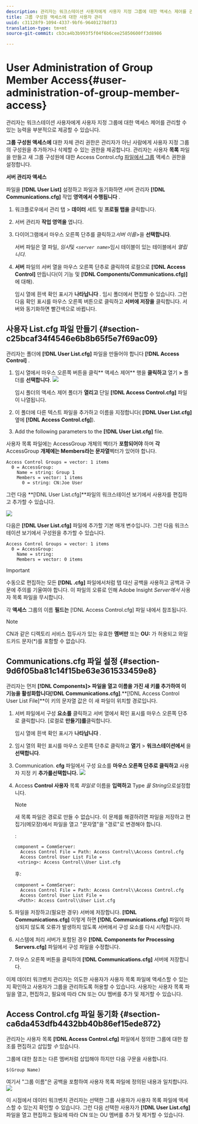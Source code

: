 ```yaml
---
description: 관리자는 워크스테이션 사용자에게 사용자 지정 그룹에 대한 액세스 제어를 관리할 수 있는 능력을 부분적으로 제공할 수 있습니다.
title: 그룹 구성원 액세스에 대한 사용자 관리
uuid: c31128f9-1094-4337-9bf6-96401278df33
translation-type: tm+mt
source-git-commit: cb3ca4b3b993f5f04f6b6cee25850600ff3d8986

---
```



# User Administration of Group Member Access{#user-administration-of-group-member-access}

관리자는 워크스테이션 사용자에게 사용자 지정 그룹에 대한 액세스 제어를 관리할 수 있는 능력을 부분적으로 제공할 수 있습니다.

**그룹 구성원 액세스에** 대한 자체 관리 권한은 관리자가 아닌 사람에게 사용자 지정 그룹의 구성원을 추가하거나 삭제할 수 있는 권한을 제공합니다. 관리자는 사용자 **목록** 파일을 만들고 새 그룹 구성원에 대한 Access Control.cfg [파일에서 그룹](https://docs.adobe.com/content/help/en/data-workbench/using/server-admin-install/admin-dwb-server/access-control/c-config-acs-ctrl.html) 액세스 권한을 설정합니다.

**서버 관리자 액세스**

파일을 **[!DNL User List]** 설정하고 파일과 동기화하면 서버 관리자 **[!DNL Communications.cfg]** 작업 **영역에서 수행됩니다** .

1. 워크플로우에서 관리 탭 > **데이터** 세트 및 **프로필 탭을** 클릭합니다.

1. 서버 관리자 **작업 영역을** 엽니다.
1. 다이어그램에서 마우스 오른쪽 단추를 클릭하고&#x200B;*서버 이름*>을 **선택합니다**.

   서버 파일은 열 파일, *임시*&#x200B;및 *`<server name>`*&#x200B;임시 테이블이 있는 테이블에서 *열립니다*.

1. **서버** 파일의 서버 열을 마우스 오른쪽 단추로 클릭하여 로컬으로 **[!DNL Access Control]** 만듭니다(이 기능 및 **[!DNL Components/Communications.cfg)]**&#x200B;에 대해).

   임시 열에 흰색 확인 표시가 **나타납니다** . 임시 폴더에서 편집할 수 있습니다. 그런 다음 확인 표시를 마우스 오른쪽 버튼으로 클릭하고 **서버에 저장을** 클릭합니다. 서버와 동기화하면 빨간색으로 바뀝니다.

## 사용자 List.cfg 파일 만들기 {#section-c25bcaf34f4546e6b8b65f5e7f69ac09}

관리자는 폴더에 **[!DNL User List.cfg]** 파일을 만들어야 합니다 **[!DNL Access Control]** .

1. 임시 열에서 마우스 오른쪽 버튼을 클릭** 액세스 제어** 행을 **클릭하고** 열기 **>** 폴더를 **선택합니다**. ![](assets/6_4_workstation_groups_3.png)

   임시 폴더의 액세스 제어 폴더가 **열리고** 단일 **[!DNL Access Control.cfg]** 파일이 나열됩니다.

1. 이 폴더에 다른 텍스트 파일을 추가하고 이름을 지정합니다( **[!DNL User List.cfg]** 옆에 **[!DNL Access Control.cfg]**).

1. Add the following parameters to the **[!DNL User List.cfg]** file.

사용자 목록 파일에는 AccessGroup 개체의 벡터가 **포함되어야** 하며 **각** AccessGroup **개체에는 Members라는 문자열**&#x200B;벡터가 있어야 합니다.

```
Access Control Groups = vector: 1 items 
  0 = AccessGroup:  
    Name = string: Group 1 
    Members = vector: 1 items 
      0 = string: CN:Joe User
```

그런 다음 **[!DNL User List.cfg]**파일의 워크스테이션 보기에서 사용자를 편집하고 추가할 수 있습니다.

![](assets/6_4_workstation_groups_4.png)

다음은 **[!DNL User List.cfg]** 파일에 추가할 기본 매개 변수입니다. 그런 다음 워크스테이션 보기에서 구성원을 추가할 수 있습니다.

```
Access Control Groups = vector: 1 items 
  0 = AccessGroup:  
    Name = string:  
    Members = vector: 0 items
```

>[!IMPORTANT]
>
>수동으로 편집하는 모든 **[!DNL .cfg]** 파일에서처럼 탭 대신 공백을 사용하고 공백과 구문에 주의를 기울여야 합니다. 이 파일의 오류로 인해 Adobe Insight *Server에서* 사용자 목록 파일을 무시합니다.

각 **액세스** 그룹의 이름 **필드는** [!DNL Access Control.cfg] 파일 내에서 참조됩니다.

>[!NOTE]
>
>CN과 같은 디렉토리 서비스 접두사가 있는 유효한 **멤버만** 또는 **OU:** 가 허용되고 와일드카드 문자(*)를 포함할 수 없습니다.

## Communications.cfg 파일 설정 {#section-9d6f05ba81c14f15be63e361533459e8}

관리자는 먼저 **[!DNL Components]> 파일을 열고 이름을 가진 새 키를 추가하여 이 기능을 활성화합니다[!DNL Communications.cfg]**.**[!DNL Access Control User List File]**이 키의 문자열 값은 이 새 파일이 위치할 경로입니다.

1. 서버 파일에서 구성 **요소를** 클릭하고 서버 열에서 확인 표시를 마우스 오른쪽 단추로 클릭합니다. [로컬로 **만들기]를**&#x200B;클릭합니다.

   임시 열에 흰색 확인 표시가 **나타납니다** .

1. 임시 열의 확인 표시를 마우스 오른쪽 단추로 클릭하고 **열기** > **워크스테이션에서** 을 **선택합니다**.

1. Communication. **cfg** 파일에서 구성 요소를 **마우스 오른쪽 단추로 클릭하고** 사용자 지정 키 **추가를선택합니다.** ![](assets/6_4_workstation_groups.png)

1. Access **Control 사용자** 목록 *파일로* 이름을 **입력하고** Type *을 String*&#x200B;으로설정합니다.

   >[!NOTE]
   새 목록 파일은 경로로 만들 수 없습니다. 이 문제를 해결하려면 파일을 저장하고 편집기(메모장)에서 파일을 열고 &quot;문자열&quot;을 &quot;경로&quot;로 변경해야 합니다.

   :

   ```
   component = CommServer:  
     Access Control File = Path: Access Control\\Access Control.cfg 
     Access Control User List File =  
    <string>: Access Control\\User List.cfg
   ```

   후:

   ```
   component = CommServer:  
     Access Control File = Path: Access Control\\Access Control.cfg 
     Access Control User List File =  
    <Path>: Access Control\\User List.cfg
   ```

1. 파일을 저장하고(필요한 경우) 서버에 저장합니다. **[!DNL Communications.cfg]** 이렇게 하면 **[!DNL Communications.cfg]** 파일이 파싱되지 않도록 오류가 발생하지 않도록 서버에서 구성 요소를 다시 시작합니다.
1. 시스템에 처리 서버가 포함된 경우 **[!DNL Components for Processing Servers.cfg]** 파일에서 구성 파일을 수정합니다.
1. 마우스 오른쪽 버튼을 클릭하여 **[!DNL Communications.cfg]** 서버에 저장합니다.

이제 데이터 워크벤치 관리자는 의도한 사용자가 사용자 목록 파일에 액세스할 수 있는지 확인하고 사용자가 그룹을 관리하도록 허용할 수 있습니다. 사용자는 사용자 목록 파일을 열고, 편집하고, 필요에 따라 CN 또는 OU 멤버를 추가 및 제거할 수 있습니다.

## Access Control.cfg 파일 동기화 {#section-ca6da453dfb4432bb40b86ef15ede872}

관리자는 사용자 목록 **[!DNL Access Control.cfg]** 파일에서 정의한 그룹에 대한 참조를 편집하고 삽입할 *수* 있습니다.

그룹에 대한 참조는 다른 멤버처럼 삽입해야 하지만 다음 구문을 사용합니다.

```
$(Group Name)
```

여기서 &quot;그룹 이름&quot;은 공백을 포함하여 사용자 목록 파일에 정의된 내용과 일치합니다. ![](assets/6_4_workstation_groups_2.png)

이 시점에서 데이터 워크벤치 관리자는 선택한 그룹 사용자가 사용자 목록 파일에 액세스할 수 있는지 확인할 수 있습니다. 그런 다음 선택한 사용자가 **[!DNL User List.cfg]** 파일을 열고 편집하고 필요에 따라 CN 또는 OU 멤버를 추가 및 제거할 수 있습니다.
